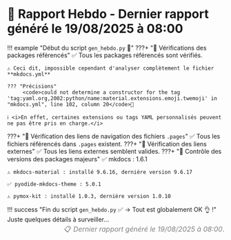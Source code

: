 # 📝 Rapport Hebdo - Dernier rapport généré le 19/08/2025 à 08:00

<!--
    ####################################################################################################################

    ATTENTION: Ne pas modifier ce fichier, car il est généré automatiquement par `resources/auto/gen_hebdo.py` chaque semaine 
    
    ####################################################################################################################
-->

!!! example "Début du script `gen_hebdo.py` 🚀"
???+ "🧾 Vérifications des packages référencés"
    ✅ Tous les packages référencés sont vérifiés.

    ⚠️ Ceci dit, impossible cependant d'analyser complètement le fichier **mkdocs.yml**
    
    ??? "Précisions"
         <code>could not determine a constructor for the tag 'tag:yaml.org,2002:python/name:material.extensions.emoji.twemoji' in "mkdocs.yml", line 102, column 20</code>
    ℹ️ <i>En effet, certaines extensions ou tags YAML personnalisés peuvent ne pas être pris en charge.</i>

???+ "🔗 Vérification des liens de navigation des fichiers `.pages`"
    ✅ Tous les fichiers référencés dans `.pages` existent.
???+ "🔗 Vérification des liens externes"
    ✅ Tous les liens externes semblent valides.
???+ "🔢 Contrôle des versions des packages majeurs"
    ✅ mkdocs : 1.6.1

    ⚠️ mkdocs-material : installé 9.6.16, dernière version 9.6.17

    ✅ pyodide-mkdocs-theme : 5.0.1

    ⚠️ pymox-kit : installé 1.0.3, dernière version 1.0.10

!!! success "Fin du script `gen_hebdo.py` ✅ → Tout est globalement OK 👌 !"        
    Juste quelques détails à surveiller...

<div style='text-align: right; color: gray; font-size: 16px; line-height: 0;'>📋 <span style='font-style: italic;'>Dernier rapport généré le 19/08/2025 à 08:00</span>.</div>
